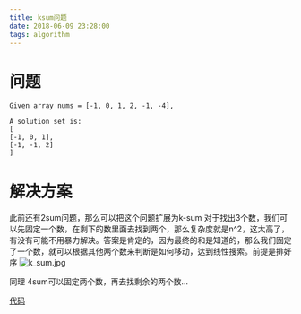 ```yaml
---
title: ksum问题
date: 2018-06-09 23:28:00
tags: algorithm
---
```

# 问题
```
Given array nums = [-1, 0, 1, 2, -1, -4],  
  
A solution set is:  
[  
[-1, 0, 1],  
[-1, -1, 2]  
]
```
# 解决方案
此前还有2sum问题，那么可以把这个问题扩展为k-sum
对于找出3个数，我们可以先固定一个数，在剩下的数里面去找到两个，那么复杂度就是n^2，这太高了，有没有可能不用暴力解决。答案是肯定的，因为最终的和是知道的，那么我们固定了一个数，就可以根据其他两个数来判断是如何移动，达到线性搜索。前提是排好序
![k_sum.jpg](/img/k_sum.jpg)

同理 4sum可以固定两个数，再去找剩余的两个数…

[代码](https://github.com/zzqboy/leetcode/blob/master/LeetCode/015_3Sum.h)